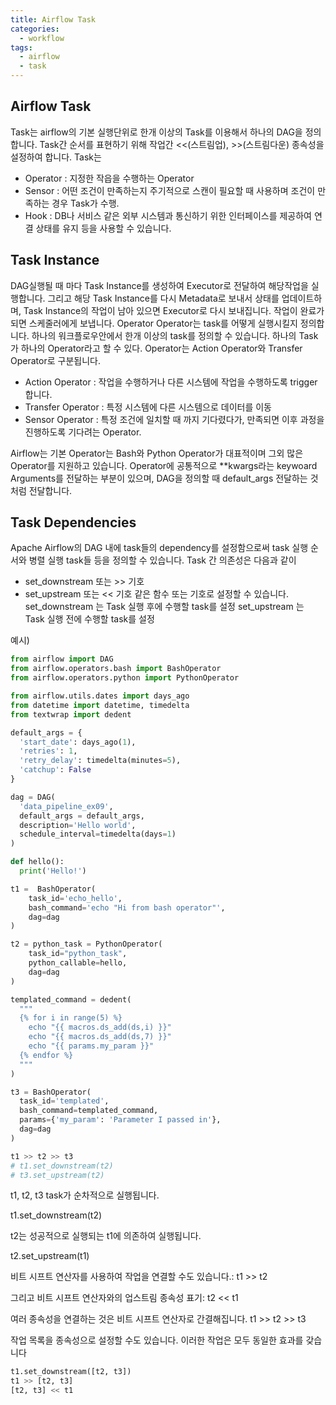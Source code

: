 ```yaml
---
title: Airflow Task
categories: 
  - workflow
tags:
  - airflow
  - task
---
```


## Airflow Task 
Task는 airflow의 기본 실행단위로 한개 이상의 Task를 이용해서 하나의 DAG을 정의합니다. Task간 순서를 표현하기 위해 작업간 <<(스트림업), >>(스트림다운) 종속성을 설정하여 합니다.
Task는 

-	Operator : 지정한 작읍을 수행하는 Operator
-	Sensor : 어떤 조건이 만족하는지 주기적으로 스캔이 필요할 때 사용하며 조건이 만족하는 경우 Task가 수행.
-	Hook : DB나 서비스 같은 외부 시스템과 통신하기 위한 인터페이스를 제공하여 연결 상태를 유지
등을 사용할 수 있습니다.


## Task Instance

DAG실행될 때 마다 Task Instance를 생성하여 Executor로 전달하여 해당작업을 실행합니다. 그리고 해당 Task Instance를 다시 Metadata로 보내서 상태를 업데이트하며, Task Instance의 작업이 남아 있으면 Executor로 다시 보내집니다. 작업이 완료가 되면 스케줄러에게 보냅니다.
Operator
Operator는 task를 어떻게 실행시킬지 정의합니다. 하나의 워크플로우안에서 한개 이상의 task를 정의할 수 있습니다. 하나의 Task가 하나의 Operator라고 할 수 있다.
Operator는 Action Operator와 Transfer Operator로 구분됩니다.

-	Action Operator : 작업을 수행하거나 다른 시스템에 작업을 수행하도록 trigger합니다.
-	Transfer Operator : 특정 시스템에 다른 시스템으로 데이터를 이동
-	Sensor Operator : 특정 조건에 일치할 때 까지 기다렸다가, 만족되면 이후 과정을 진행하도록 기다려는 Operator.

Airflow는 기본 Operator는 Bash와 Python Operator가 대표적이며 그외 많은 Operator를 지원하고 있습니다. Operator에 공통적으로 **kwargs라는 keywoard Arguments를 전달하는 부분이 있으며, DAG을 정의할 때 default_args 전달하는 것처럼 전달합니다.

## Task Dependencies
Apache Airflow의 DAG 내에 task들의 dependency를 설정함으로써 task 실행 순서와 병렬 실행 task들 등을 정의할 수 있습니다.
Task 간 의존성은 다음과 같이
-	set_downstream 또는 >> 기호 
-	set_upstream 또는 << 기호 
같은 함수 또는 기호로 설정할 수 있습니다. 
set_downstream 는 Task 실행 후에 수행할 task를 설정
set_upstream 는 Task 실행 전에 수행할 task를 설정

예시)

```python
from airflow import DAG 
from airflow.operators.bash import BashOperator 
from airflow.operators.python import PythonOperator

from airflow.utils.dates import days_ago 
from datetime import datetime, timedelta 
from textwrap import dedent 

default_args = {
  'start_date': days_ago(1),
  'retries': 1,
  'retry_delay': timedelta(minutes=5),
  'catchup': False
}

dag = DAG(
  'data_pipeline_ex09',
  default_args = default_args,
  description='Hello world',
  schedule_interval=timedelta(days=1)
)

def hello():
  print('Hello!')

t1 =  BashOperator(
    task_id='echo_hello',
    bash_command='echo "Hi from bash operator"',
    dag=dag
)

t2 = python_task = PythonOperator(
    task_id="python_task",
    python_callable=hello,
    dag=dag
)

templated_command = dedent(
  """
  {% for i in range(5) %}
    echo "{{ macros.ds_add(ds,i) }}"
    echo "{{ macros.ds_add(ds,7) }}" 
    echo "{{ params.my_param }}"
  {% endfor %}
  """
)

t3 = BashOperator(
  task_id='templated',
  bash_command=templated_command,
  params={'my_param': 'Parameter I passed in'},
  dag=dag
)

t1 >> t2 >> t3
# t1.set_downstream(t2) 
# t3.set_upstream(t2)
```

t1, t2, t3 task가 순차적으로 실행됩니다.

t1.set_downstream(t2)

t2는 성공적으로 실행되는 t1에 의존하여 실행됩니다.

t2.set_upstream(t1)

비트 시프트 연산자를 사용하여 작업을 연결할 수도 있습니다.:
t1 >> t2

그리고 비트 시프트 연산자와의 업스트림 종속성 표기:
t2 << t1

여러 종속성을 연결하는 것은 비트 시프트 연산자로 간결해집니다.
t1 >> t2 >> t3

작업 목록을 종속성으로 설정할 수도 있습니다. 
이러한 작업은 모두 동일한 효과를 갖습니다

```python
t1.set_downstream([t2, t3])
t1 >> [t2, t3]
[t2, t3] << t1
```
